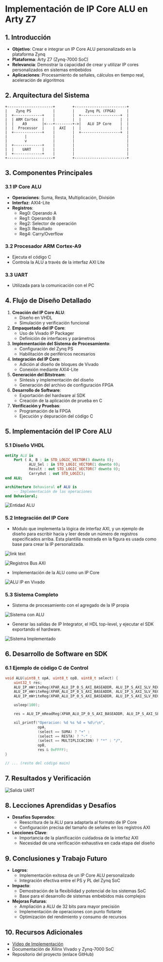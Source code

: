 # Implementación de IP Core ALU en Arty Z7

## 1. Introducción
- **Objetivo**: Crear e integrar un IP Core ALU personalizado en la plataforma Zynq
- **Plataforma**: Arty Z7 (Zynq-7000 SoC)
- **Relevancia**: Demostrar la capacidad de crear y utilizar IP cores personalizados en sistemas embebidos
- **Aplicaciones**: Procesamiento de señales, cálculos en tiempo real, aceleración de algoritmos

## 2. Arquitectura del Sistema
```
+---------------------+        +------------------------+
|    Zynq PS          |        |     Zynq PL (FPGA)     |
|  +-------------+    |        |  +------------------+  |
|  | ARM Cortex  |    |        |  |                  |  |
|  |    A9       |<---+--------+->|   ALU IP Core    |  |
|  |  Processor  |    |  AXI   |  |                  |  |
|  +-------------+    |        |  +------------------+  |
|        |            |        |                        |
|        v            |        |                        |
|  +-------------+    |        |                        |
|  |    UART     |    |        |                        |
|  +-------------+    |        |                        |
+---------------------+        +------------------------+
```

## 3. Componentes Principales
### 3.1 IP Core ALU
- **Operaciones**: Suma, Resta, Multiplicación, División
- **Interfaz**: AXI4-Lite
- **Registros**:
  - Reg0: Operando A
  - Reg1: Operando B
  - Reg2: Selector de operación
  - Reg3: Resultado
  - Reg4: Carry/Overflow


### 3.2 Procesador ARM Cortex-A9
- Ejecuta el código C
- Controla la ALU a través de la interfaz AXI Lite

### 3.3 UART
- Utilizada para la comunicación con el PC

## 4. Flujo de Diseño Detallado
1. **Creación del IP Core ALU**:
   - Diseño en VHDL
   - Simulación y verificación funcional
2. **Empaquetado del IP Core**:
   - Uso de Vivado IP Packager
   - Definición de interfaces y parámetros
3. **Implementación del Sistema de Procesamiento**:
   - Configuración del Zynq PS
   - Habilitación de periféricos necesarios
4. **Integración del IP Core**:
   - Adición al diseño de bloques de Vivado
   - Conexión mediante AXI4-Lite
5. **Generación del Bitstream**:
   - Síntesis y implementación del diseño
   - Generación del archivo de configuración FPGA
6. **Desarrollo de Software**:
   - Exportación del hardware al SDK
   - Creación de la aplicación de prueba en C
7. **Verificación y Pruebas**:
   - Programación de la FPGA
   - Ejecución y depuración del código C

## 5. Implementación del IP Core ALU

### 5.1 Diseño VHDL
```vhdl
entity ALU is
    Port ( A, B : in STD_LOGIC_VECTOR(3 downto 0);
           ALU_Sel : in STD_LOGIC_VECTOR(1 downto 0);
           Result : out STD_LOGIC_VECTOR(7 downto 0);
           CarryOut : out STD_LOGIC);
end ALU;

architecture Behavioral of ALU is
    -- Implementación de las operaciones
end Behavioral;
```

![Entidad ALU](img/entity_ALU.png)


### 5.2 Integración del IP Core

- Módulo que implementa la lógica de interfaz AXI, y un ejemplo de diseño para
escribir hacia y leer desde un número de registros especificados arriba. Esta plantilla mostrada en la figura es usada como base para crear la IP personalizada.


![link text](img/instancia_busAXI.png)

![Registros Bus AXI](img/resgistros_BUSAXI.png)


- Implementación de la ALU como un IP Core

![ALU IP en Vivado](img/ALU_ip.png)

### 5.3 Sistema Completo

-  Sistema de procesamiento con el agregado de la IP propia

![Sistema con ALU](img/sistema_con_ALU.png)


- Generar las salidas de IP Integrator, el HDL top-level, y ejecutar el SDK
exportando el hardware.

![Sistema Implementado](img/estructura_implementacion.png)

## 6. Desarrollo de Software en SDK

### 6.1 Ejemplo de código C de Control
```c
void ALU(uint8_t opA, uint8_t opB, uint8_t select) {
    uint32_t res;
    ALU_IP_mWriteReg(XPAR_ALU_IP_0_S_AXI_BASEADDR, ALU_IP_S_AXI_SLV_REG0_OFFSET, opA & MASK_4BIT);
    ALU_IP_mWriteReg(XPAR_ALU_IP_0_S_AXI_BASEADDR, ALU_IP_S_AXI_SLV_REG1_OFFSET, opB & MASK_4BIT);
    ALU_IP_mWriteReg(XPAR_ALU_IP_0_S_AXI_BASEADDR, ALU_IP_S_AXI_SLV_REG2_OFFSET, select & 0x03);

    usleep(100);

    res = ALU_IP_mReadReg(XPAR_ALU_IP_0_S_AXI_BASEADDR, ALU_IP_S_AXI_SLV_REG3_OFFSET);

    xil_printf("Operacion: %d %s %d = %d\r\n",
               opA,
               (select == SUMA) ? "+" :
               (select == RESTA) ? "-" :
               (select == MULTIPLICACION) ? "*" : "/",
               opB,
               res & 0xFFFF);
}

// ... (resto del código main)
```

## 7. Resultados y Verificación
![Salida UART](img/salida_uart.png)

## 8. Lecciones Aprendidas y Desafíos
- **Desafíos Superados**:
  - Reescritura de la ALU para adaptarla al formato de IP Core
  - Configuración precisa del tamaño de señales en los registros AXI
- **Lecciones Clave**:
  - Importancia de la planificación cuidadosa de la interfaz AXI
  - Necesidad de una verificación exhaustiva en cada etapa del diseño

## 9. Conclusiones y Trabajo Futuro
- **Logros**:
  - Implementación exitosa de un IP Core ALU personalizado
  - Integración efectiva entre el PS y PL del Zynq SoC
- **Impacto**:
  - Demostración de la flexibilidad y potencial de los sistemas SoC
  - Base para el desarrollo de sistemas embebidos más complejos
- **Mejoras Futuras**:
  - Ampliación a ALU de 32 bits para mayor precisión
  - Implementación de operaciones con punto flotante
  - Optimización del rendimiento y consumo de recursos

## 10. Recursos Adicionales
- [Video de Implementación](https://youtu.be/IoH55Q6pCHo)
- Documentación de Xilinx Vivado y Zynq-7000 SoC
- Repositorio del proyecto (enlace GitHub)

